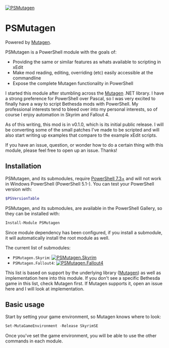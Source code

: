 [![PSMutagen](https://img.shields.io/powershellgallery/v/PSMutagen.svg?style=flat-square&label=PSMutagen "PSMutagen")](https://www.powershellgallery.com/packages/PSMutagen/)

# PSMutagen

Powered by [Mutagen](https://github.com/Mutagen-Modding/Mutagen).

PSMutagen is a PowerShell module with the goals of:

- Providing the same or similar features as whats available to scripting in xEdit
- Make mod reading, editing, overriding (etc) easily accessible at the commandline
- Expose the complete Mutagen functionality in PowerShell

I started this module after stumbling across the [Mutagen](https://github.com/Mutagen-Modding/Mutagen) .NET library. I have a strong preference for PowerShell over Pascal, so I was very excited to finally have a way to script Bethesda mods with PowerShell. My professional interests tend to bleed over into my personal interests, so of course I enjoy automation in Skyrim and Fallout 4.

As of this writing, this mod is in v0.1.0, which is its initial public release. I will be converting some of the small patches I've made to be scripted and will also start writing up examples that compare to the example xEdit scripts.

If you have an issue, question, or wonder how to do a certain thing with this module, please feel free to open up an issue. Thanks!

## Installation

PSMutagen, and its submodules, require [PowerShell 7.3+](https://github.com/powershell/powershell/releases) and will not work in Windows PowerShell (PowerShell 5.1-). You can test your PowerShell version with:

```powershell
$PSVersionTable
```

PSMutagen, and its submodules, are available in the PowerShell Gallery, so they can be installed with:

```powershell
Install-Module PSMutagen
```

Since module dependency has been configured, if you install a submodule, it will automatically install the root module as well.

The current list of submodules:

- `PSMutagen.Skyrim`: [![PSMutagen.Skyrim](https://img.shields.io/powershellgallery/v/PSMutagen.Skyrim.svg?style=flat-square&label=PSMutagen.Skyrim "PSMutagen.Skyrim")](https://www.powershellgallery.com/packages/PSMutagen.Skyrim/)
- `PSMutagen.Fallout4`: [![PSMutagen.Fallout4](https://img.shields.io/powershellgallery/v/PSMutagen.Fallout4.svg?style=flat-square&label=PSMutagen.Fallout4 "PSMutagen.Fallout4")](https://www.powershellgallery.com/packages/PSMutagen.Fallout4/)

This list is based on support by the underlying library ([Mutagen](https://github.com/Mutagen-Modding/Mutagen)) as well as implementation here into this module. If you don't see a specific Bethesda game in this list, check Mutagen first. If Mutagen supports it, open an issue here and I will look at implementation.

## Basic usage

Start by setting your game environment, so Mutagen knows where to look:

```powershell
Set-MutaGameEnvironment -Release SkyrimSE
```

Once you've set the game environment, you will be able to use the other commands in each module.